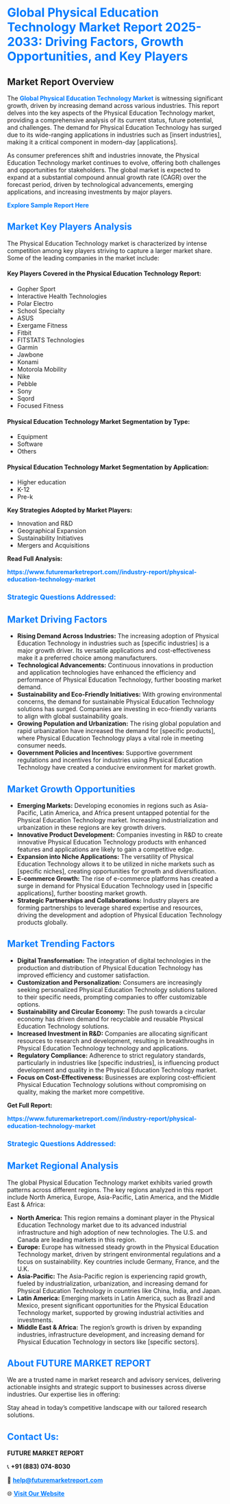 <h1 style="color: #007BFF;">Global Physical Education Technology Market Report 2025-2033: Driving Factors, Growth Opportunities, and Key Players</h1>

<section id="overview">
<h2>Market Report Overview</h2>
<p>The <a href="https://www.futuremarketreport.com//industry-report/physical-education-technology-market" style="color: #007BFF; text-decoration: none;"><strong>Global Physical Education Technology Market</strong></a> is witnessing significant growth, driven by increasing demand across various industries. This report delves into the key aspects of the Physical Education Technology market, providing a comprehensive analysis of its current status, future potential, and challenges. The demand for Physical Education Technology has surged due to its wide-ranging applications in industries such as [insert industries], making it a critical component in modern-day [applications].</p>
<p>As consumer preferences shift and industries innovate, the Physical Education Technology market continues to evolve, offering both challenges and opportunities for stakeholders. The global market is expected to expand at a substantial compound annual growth rate (CAGR) over the forecast period, driven by technological advancements, emerging applications, and increasing investments by major players.</p>
</section>

<section id="overview">
<p><a href="https://www.futuremarketreport.com//request-sample/reportId=56883" style="color: #007BFF; text-decoration: none;"><strong>Explore Sample Report Here</strong></a></p>
</section>

<section id="key-players">
<h2 style="color: #007BFF;">Market Key Players Analysis</h2>
<p>The Physical Education Technology market is characterized by intense competition among key players striving to capture a larger market share. Some of the leading companies in the market include:</p>
<h4>Key Players Covered in the Physical Education Technology Report:</h4>
<ul><li>Gopher Sport</li><li>Interactive Health Technologies</li><li>Polar Electro</li><li>School Specialty</li><li>ASUS</li><li>Exergame Fitness</li><li>Fitbit</li><li>FITSTATS Technologies</li><li>Garmin</li><li>Jawbone</li><li>Konami</li><li>Motorola Mobility</li><li>Nike</li><li>Pebble</li><li>Sony</li><li>Sqord</li><li>Focused Fitness</li></ul>
<h4>Physical Education Technology Market Segmentation by Type:</h4>
<ul><li>Equipment</li><li>Software</li><li>Others</li></ul>

<h4>Physical Education Technology Market Segmentation by Application:</h4>
<ul><li>Higher education</li><li>K-12</li><li>Pre-k</li></ul>
<p><strong>Key Strategies Adopted by Market Players:</strong></p>
<ul>
<li>Innovation and R&D</li>
<li>Geographical Expansion</li>
<li>Sustainability Initiatives</li>
<li>Mergers and Acquisitions</li>
</ul>
</section>

<section>
<p><strong>Read Full Analysis: </strong></p><a href="https://www.futuremarketreport.com//industry-report/physical-education-technology-market" style="color: #007BFF; text-decoration: none;"><strong>https://www.futuremarketreport.com//industry-report/physical-education-technology-market</strong></a>
<h3 style="color: #007BFF;">Strategic Questions Addressed:</h3>
</section>

<section id="driving-factors">
<h2 style="color: #007BFF;">Market Driving Factors</h2>
<ul>
<li><strong>Rising Demand Across Industries:</strong> The increasing adoption of Physical Education Technology in industries such as [specific industries] is a major growth driver. Its versatile applications and cost-effectiveness make it a preferred choice among manufacturers.</li>
<li><strong>Technological Advancements:</strong> Continuous innovations in production and application technologies have enhanced the efficiency and performance of Physical Education Technology, further boosting market demand.</li>
<li><strong>Sustainability and Eco-Friendly Initiatives:</strong> With growing environmental concerns, the demand for sustainable Physical Education Technology solutions has surged. Companies are investing in eco-friendly variants to align with global sustainability goals.</li>
<li><strong>Growing Population and Urbanization:</strong> The rising global population and rapid urbanization have increased the demand for [specific products], where Physical Education Technology plays a vital role in meeting consumer needs.</li>
<li><strong>Government Policies and Incentives:</strong> Supportive government regulations and incentives for industries using Physical Education Technology have created a conducive environment for market growth.</li>
</ul>
</section>

<section id="growth-opportunities">
<h2 style="color: #007BFF;">Market Growth Opportunities</h2>
<ul>
<li><strong>Emerging Markets:</strong> Developing economies in regions such as Asia-Pacific, Latin America, and Africa present untapped potential for the Physical Education Technology market. Increasing industrialization and urbanization in these regions are key growth drivers.</li>
<li><strong>Innovative Product Development:</strong> Companies investing in R&D to create innovative Physical Education Technology products with enhanced features and applications are likely to gain a competitive edge.</li>
<li><strong>Expansion into Niche Applications:</strong> The versatility of Physical Education Technology allows it to be utilized in niche markets such as [specific niches], creating opportunities for growth and diversification.</li>
<li><strong>E-commerce Growth:</strong> The rise of e-commerce platforms has created a surge in demand for Physical Education Technology used in [specific applications], further boosting market growth.</li>
<li><strong>Strategic Partnerships and Collaborations:</strong> Industry players are forming partnerships to leverage shared expertise and resources, driving the development and adoption of Physical Education Technology products globally.</li>
</ul>
</section>

<section id="trending-factors">
<h2 style="color: #007BFF;">Market Trending Factors</h2>
<ul>
<li><strong>Digital Transformation:</strong> The integration of digital technologies in the production and distribution of Physical Education Technology has improved efficiency and customer satisfaction.</li>
<li><strong>Customization and Personalization:</strong> Consumers are increasingly seeking personalized Physical Education Technology solutions tailored to their specific needs, prompting companies to offer customizable options.</li>
<li><strong>Sustainability and Circular Economy:</strong> The push towards a circular economy has driven demand for recyclable and reusable Physical Education Technology solutions.</li>
<li><strong>Increased Investment in R&D:</strong> Companies are allocating significant resources to research and development, resulting in breakthroughs in Physical Education Technology technology and applications.</li>
<li><strong>Regulatory Compliance:</strong> Adherence to strict regulatory standards, particularly in industries like [specific industries], is influencing product development and quality in the Physical Education Technology market.</li>
<li><strong>Focus on Cost-Effectiveness:</strong> Businesses are exploring cost-efficient Physical Education Technology solutions without compromising on quality, making the market more competitive.</li>
</ul>
</section>

<section>
<p><strong>Get Full Report: </strong></p><a href="https://www.futuremarketreport.com//industry-report/physical-education-technology-market" style="color: #007BFF; text-decoration: none;"><strong>https://www.futuremarketreport.com//industry-report/physical-education-technology-market</strong></a>
<h3 style="color: #007BFF;">Strategic Questions Addressed:</h3>
</section>


<section id="regional-analysis">
<h2 style="color: #007BFF;">Market Regional Analysis</h2>
<p>The global Physical Education Technology market exhibits varied growth patterns across different regions. The key regions analyzed in this report include North America, Europe, Asia-Pacific, Latin America, and the Middle East & Africa:</p>
<ul>
<li><strong>North America:</strong> This region remains a dominant player in the Physical Education Technology market due to its advanced industrial infrastructure and high adoption of new technologies. The U.S. and Canada are leading markets in this region.</li>
<li><strong>Europe:</strong> Europe has witnessed steady growth in the Physical Education Technology market, driven by stringent environmental regulations and a focus on sustainability. Key countries include Germany, France, and the U.K.</li>
<li><strong>Asia-Pacific:</strong> The Asia-Pacific region is experiencing rapid growth, fueled by industrialization, urbanization, and increasing demand for Physical Education Technology in countries like China, India, and Japan.</li>
<li><strong>Latin America:</strong> Emerging markets in Latin America, such as Brazil and Mexico, present significant opportunities for the Physical Education Technology market, supported by growing industrial activities and investments.</li>
<li><strong>Middle East & Africa:</strong> The region’s growth is driven by expanding industries, infrastructure development, and increasing demand for Physical Education Technology in sectors like [specific sectors].</li>
</ul>
</section>

<footer>
<h2 style="color: #007BFF;">About FUTURE MARKET REPORT</h2>
<p>We are a trusted name in market research and advisory services, delivering actionable insights and strategic support to businesses across diverse industries. Our expertise lies in offering:</p>

<p>Stay ahead in today’s competitive landscape with our tailored research solutions.</p>

<h2 style="color: #007BFF;">Contact Us:</h2>
<p><strong>FUTURE MARKET REPORT</strong></p>
<p>📞 <strong>+91 (883) 074-8030</strong></p>
<p>📧 <strong><a href="mailto:help@futuremarketreport.com" style="color: #007BFF;">help@futuremarketreport.com</a></strong></p>
<p>🌐 <strong><a href="https://www.futuremarketreport.com/" style="color: #007BFF;">Visit Our Website</a></strong></p>
</footer>